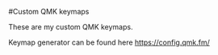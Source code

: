 #Custom QMK keymaps

These are my custom QMK keymaps.

Keymap generator can be found here https://config.qmk.fm/
